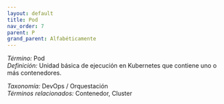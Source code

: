 ```yaml
---
layout: default
title: Pod
nav_order: 7
parent: P
grand_parent: Alfabéticamente
---
```


*Término:* Pod  
*Definición:* Unidad básica de ejecución en Kubernetes que contiene uno o más contenedores.

*Taxonomía:* DevOps / Orquestación  
*Términos relacionados:* Contenedor, Cluster
